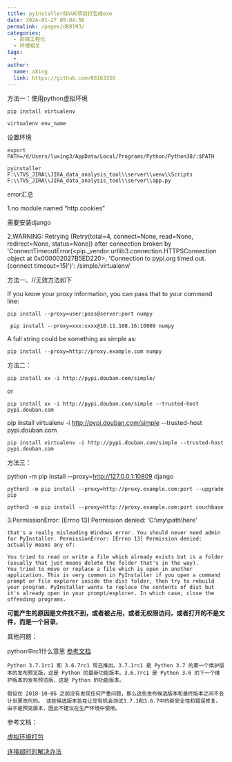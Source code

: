 ```yaml
---
title: pyinstaller将VUE项目打包成exe
date: 2024-01-27 05:04:56
permalink: /pages/d88193/
categories:
  - 前端工程化
  - 环境相关
tags:
  - 
author: 
  name: aXing
  link: https://github.com/08163356
---
```







方法一：使用python虚拟环境

```
pip install virtualenv

virtualenv env_name
```

设置环境

<!-- more -->
```
export PATH=/d/Users/luxing3/AppData/Local/Programs/Python/Python38/:$PATH 
```



```
pyinstaller F:\\TVS_JIRA\\JIRA_data_analysis_tool\\server\\venv\\Scripts F:\\TVS_JIRA\\JIRA_data_analysis_tool\\server\\app.py
```

error汇总

1.no module named “http.cookies”

需要安装django



2.WARNING: Retrying (Retry(total=4, connect=None, read=None, redirect=None, status=None)) after connection broken by 'ConnectTimeoutError(<pip._vendor.urllib3.connection.HTTPSConnection object at 0x000002027B5ED220>, 'Connection to pypi.org timed out. (connect timeout=15)')': /simple/virtualenv/

方法一、//无效方法如下

If you know your proxy information, you can pass that to your command line:

```
pip install --proxy=user:pass@server:port numpy
```

```
 pip install --proxy=xxx:xxxx@10.11.108.16:10809 numpy
```

A full string could be something as simple as:

```
pip install --proxy=http://proxy.example.com numpy
```

方法二：

```
pip install xx -i http://pypi.douban.com/simple/
```

or

```
pip install xx -i http://pypi.douban.com/simple --trusted-host pypi.douban.com
```

pip install virtualenv -i http://pypi.douban.com/simple --trusted-host pypi.douban.com

```
pip install virtualenv -i http://pypi.douban.com/simple --trusted-host pypi.douban.com
```

方法三：

python -m pip install --proxy=http://127.0.0.1:10809 django

```
python3 -m pip install --proxy=http://proxy.example.com:port --upgrade pip

python3 -m pip install --proxy=http://proxy.example.com:port couchbase
```

3.PermissionError: [Errno 13] Permission denied: 'C:\\my\\path\\here'

```
that's a really misleading Windows error. You should never need admin for PyInstaller. PermissionError: [Errno 13] Permission denied: actually means any of:

You tried to read or write a file which already exists but is a folder (usually that just means delete the folder that's in the way).
You tried to move or replace a file which is open in another application. This is very common in PyInstaller if you open a command prompt or file explorer inside the dist folder, then try to rebuild your program. PyInstaller wants to replace the contents of dist but it's already open in your prompt/explorer. In which case, close the offending programs.
```

**可能产生的原因是文件找不到，或者被占用，或者无权限访问，或者打开的不是文件，而是一个目录**。

其他问题：

python中rc1什么意思  [参考文档](https://cloud.tencent.com/developer/article/1724210)

```
Python 3.7.1rc1 和 3.6.7rc1 现已推出。3.7.1rc1 是 Python 3.7 的第一个维护版本的发布预览版，这是 Python 的最新功能版本。3.6.7rc1 是 Python 3.6 的下一个维护版本的发布预览版，这是 Python 的功能版本。

假设在 2018-10-06 之前没有发现任何严重问题，那么这些发布候选版本和最终版本之间不会计划更改代码。 这些候选版本旨在让您有机会测试3.7.1和3.6.7中的新安全性和错误修复。由于是预览版本，因此不建议在生产环境中使用。
```



参考文档：

[虚拟环境打包](https://juejin.cn/post/7035920824125095944)

[连接超时的解决办法](https://cloud.tencent.com/developer/article/1354614)